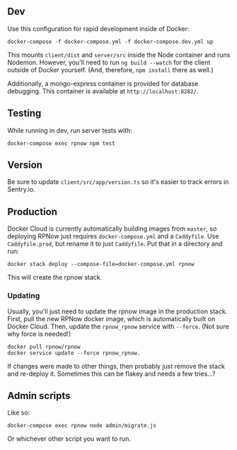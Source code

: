## Dev
Use this configuration for rapid development inside of Docker:

    docker-compose -f docker-compose.yml -f docker-compose.dev.yml up

This mounts `client/dist` and `server/src` inside the Node container and runs Nodemon.
However, you'll need to run `ng build --watch` for the client outside of Docker yourself.
(And, therefore, `npm install` there as well.)

Additionally, a mongo-express container is provided for database debugging.
This container is available at `http://localhost:8282/`.


## Testing
While running in dev, run server tests with:

    docker-compose exec rpnow npm test


## Version
Be sure to update `client/src/app/version.ts` so it's easier to track errors in Sentry.io.


## Production
Docker Cloud is currently automatically building images from `master`, so deploying
RPNow just requires `docker-compose.yml` and a `Caddyfile`. Use `Caddyfile.prod`, but rename it to just `Caddyfile`. Put that in a directory and run:

    docker stack deploy --compose-file=docker-compose.yml rpnow

This will create the rpnow stack.


### Updating
Usually, you'll just need to update the rpnow image in the production stack. First, pull the new RPNow docker image, which is automatically built
on Docker Cloud. Then, update the `rpnow_rpnow` service with `--force`. (Not sure why force is needed!)

    docker pull rpnow/rpnow
    docker service update --force rpnow_rpnow.

If changes were made to other things, then probably just remove the stack and re-deploy it. Sometimes this can be flakey and needs a few tries...?


## Admin scripts
Like so:

    docker-compose exec rpnow node admin/migrate.js

Or whichever other script you want to run.
